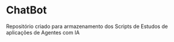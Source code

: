 # ChatBot
Repositório criado para armazenamento dos Scripts de Estudos de aplicações de Agentes com IA
